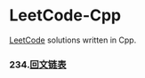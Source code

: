 # LeetCode-Cpp
  

[LeetCode]: https://leetcode-cn.com	"LeetCode"

[LeetCode](https://leetcode-cn.com) solutions written in Cpp.

### 234.[回文链表](https://github.com/Churzhi/LeetCode-Cpp/blob/master/234.回文链表/回文链表.md)